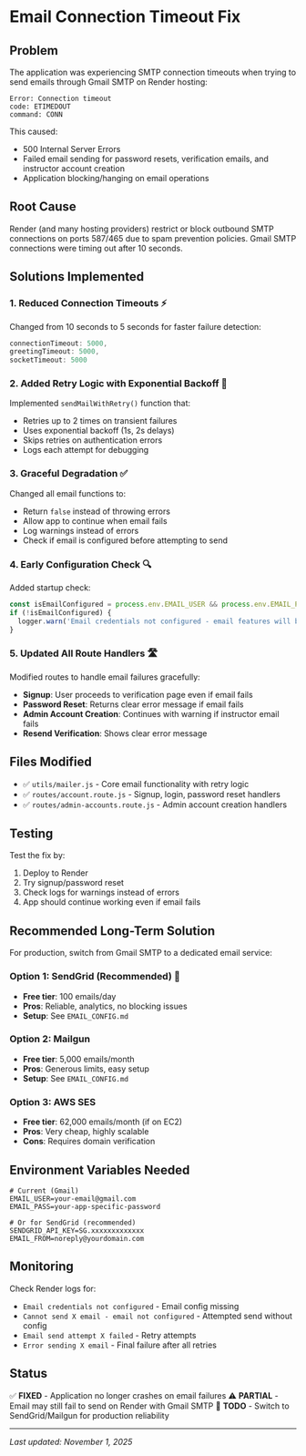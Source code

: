 # Email Connection Timeout Fix

## Problem
The application was experiencing SMTP connection timeouts when trying to send emails through Gmail SMTP on Render hosting:

```
Error: Connection timeout
code: ETIMEDOUT
command: CONN
```

This caused:
- 500 Internal Server Errors
- Failed email sending for password resets, verification emails, and instructor account creation
- Application blocking/hanging on email operations

## Root Cause
Render (and many hosting providers) restrict or block outbound SMTP connections on ports 587/465 due to spam prevention policies. Gmail SMTP connections were timing out after 10 seconds.

## Solutions Implemented

### 1. **Reduced Connection Timeouts** ⚡
Changed from 10 seconds to 5 seconds for faster failure detection:
```javascript
connectionTimeout: 5000,
greetingTimeout: 5000,
socketTimeout: 5000
```

### 2. **Added Retry Logic with Exponential Backoff** 🔄
Implemented `sendMailWithRetry()` function that:
- Retries up to 2 times on transient failures
- Uses exponential backoff (1s, 2s delays)
- Skips retries on authentication errors
- Logs each attempt for debugging

### 3. **Graceful Degradation** ✅
Changed all email functions to:
- Return `false` instead of throwing errors
- Allow app to continue when email fails
- Log warnings instead of errors
- Check if email is configured before attempting to send

### 4. **Early Configuration Check** 🔍
Added startup check:
```javascript
const isEmailConfigured = process.env.EMAIL_USER && process.env.EMAIL_PASS;
if (!isEmailConfigured) {
  logger.warn('Email credentials not configured - email features will be disabled');
}
```

### 5. **Updated All Route Handlers** 🛣️
Modified routes to handle email failures gracefully:
- **Signup**: User proceeds to verification page even if email fails
- **Password Reset**: Returns clear error message if email fails
- **Admin Account Creation**: Continues with warning if instructor email fails
- **Resend Verification**: Shows clear error message

## Files Modified
- ✅ `utils/mailer.js` - Core email functionality with retry logic
- ✅ `routes/account.route.js` - Signup, login, password reset handlers
- ✅ `routes/admin-accounts.route.js` - Admin account creation handlers

## Testing
Test the fix by:
1. Deploy to Render
2. Try signup/password reset
3. Check logs for warnings instead of errors
4. App should continue working even if email fails

## Recommended Long-Term Solution
For production, switch from Gmail SMTP to a dedicated email service:

### Option 1: SendGrid (Recommended) 🌟
- **Free tier**: 100 emails/day
- **Pros**: Reliable, analytics, no blocking issues
- **Setup**: See `EMAIL_CONFIG.md`

### Option 2: Mailgun
- **Free tier**: 5,000 emails/month
- **Pros**: Generous limits, easy setup
- **Setup**: See `EMAIL_CONFIG.md`

### Option 3: AWS SES
- **Free tier**: 62,000 emails/month (if on EC2)
- **Pros**: Very cheap, highly scalable
- **Cons**: Requires domain verification

## Environment Variables Needed
```env
# Current (Gmail)
EMAIL_USER=your-email@gmail.com
EMAIL_PASS=your-app-specific-password

# Or for SendGrid (recommended)
SENDGRID_API_KEY=SG.xxxxxxxxxxxxx
EMAIL_FROM=noreply@yourdomain.com
```

## Monitoring
Check Render logs for:
- `Email credentials not configured` - Email config missing
- `Cannot send X email - email not configured` - Attempted send without config
- `Email send attempt X failed` - Retry attempts
- `Error sending X email` - Final failure after all retries

## Status
✅ **FIXED** - Application no longer crashes on email failures
⚠️ **PARTIAL** - Email may still fail to send on Render with Gmail SMTP
🎯 **TODO** - Switch to SendGrid/Mailgun for production reliability

---
*Last updated: November 1, 2025*
